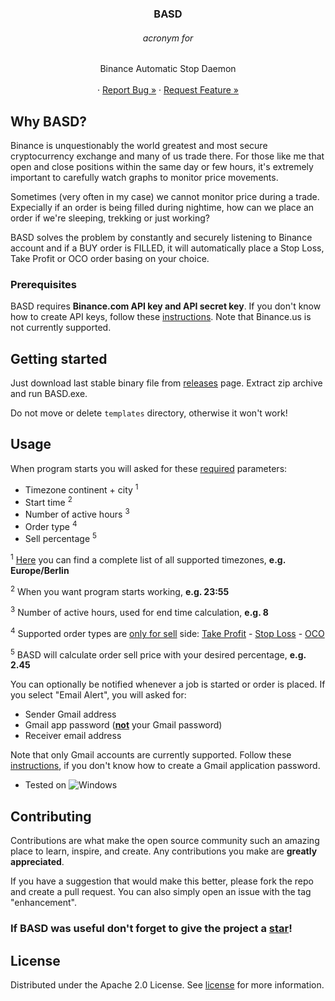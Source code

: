 <!-- PROJECT LOGO -->
<!-- 
<br />
<div align="center">
  <a href="https://github.com/escomputers/BASD">
   <img src="templates/icon.ico" alt="Logo" width="80" height="80">
  </a>
-->

<h3 align="center">BASD</h3>
 <h6 align="center">acronym for</h6>
  <p align="center">
    Binance Automatic Stop Daemon
    <br />
    <br />
    ·
    <a href="https://github.com/escomputers/BASD/issues">Report Bug »</a>
    ·
    <a href="https://github.com/escomputers/BASD/issues">Request Feature »</a>
  </p>
</div>

<!-- WHY BASD -->
## Why BASD?
Binance is unquestionably the world greatest and most secure cryptocurrency exchange and many of us trade there.
For those like me that open and close positions within the same day or few hours, it's extremely important to carefully watch graphs to monitor price movements.

Sometimes (very often in my case) we cannot monitor price during a trade.
Expecially if an order is being filled during nightime, how can we place an order if we're sleeping, trekking or just working?

BASD solves the problem by constantly and securely listening to Binance account and if a BUY order is FILLED, it will automatically place a Stop Loss, Take Profit or OCO order basing on your choice.


<!-- Prerequisites -->
### Prerequisites
BASD requires <b>Binance.com API key and API secret key</b>. If you don't know how to create API keys, follow these [instructions](https://www.binance.com/en/support/faq/how-to-create-api-360002502072). Note that Binance.us is not currently supported.

<!-- GETTING STARTED -->
## Getting started
Just download last stable binary file from [releases](https://github.com/escomputers/BASD/releases) page.
Extract zip archive and run BASD.exe.

Do not move or delete ```templates``` directory, otherwise it won't work!

<!-- USAGE -->
## Usage
When program starts you will asked for these <ins>required</ins> parameters:
* Timezone continent + city <sup>1</sup>
* Start time <sup>2</sup>
* Number of active hours <sup>3</sup>
* Order type <sup>4</sup>
* Sell percentage <sup>5</sup>

<sup>1</sup> [Here](https://en.wikipedia.org/wiki/List_of_tz_database_time_zones#List) you can find a complete list of all supported timezones, <b>e.g. Europe/Berlin</b>

<sup>2</sup> When you want program starts working, <b>e.g. 23:55</b>

<sup>3</sup> Number of active hours, used for end time calculation, <b>e.g. 8</b>

<sup>4</sup> Supported order types are <ins>only for sell</ins> side: [Take Profit](https://academy.binance.com/en/articles/what-is-a-stop-limit-order) - [Stop Loss](https://academy.binance.com/en/articles/what-is-a-stop-limit-order) - [OCO](https://academy.binance.com/en/articles/what-is-an-oco-order)

<sup>5</sup> BASD will calculate order sell price with your desired percentage, <b>e.g. 2.45</b>


You can optionally be notified whenever a job is started or order is placed. If you select "Email Alert", you will asked for:
- Sender Gmail address
- Gmail app password (<ins><b>not</b></ins> your Gmail password)
- Receiver email address

Note that only Gmail accounts are currently supported. Follow these [instructions](https://support.google.com/mail/answer/185833?hl=en), if you don't know how to create a Gmail application password.


* Tested on ![Windows][Windows]


<!-- CONTRIBUTING -->
## Contributing
Contributions are what make the open source community such an amazing place to learn, inspire, and create. Any contributions you make are **greatly appreciated**.

If you have a suggestion that would make this better, please fork the repo and create a pull request. You can also simply open an issue with the tag "enhancement".

### If BASD was useful don't forget to give the project a [star](https://github.com/escomputers/BASD/stargazers)!


<!-- LICENSE -->
## License
Distributed under the Apache 2.0 License. See [license](https://github.com/escomputers/BASD/blob/GUI/LICENSE) for more information.


<!-- MARKDOWN LINKS & IMAGES -->
<!-- https://www.markdownguide.org/basic-syntax/#reference-style-links -->
[Python]: https://img.shields.io/badge/Python-3776AB?style=for-the-badge&logo=python&logoColor=white
[Python-url]: https://www.python.org/
[HTML]: https://img.shields.io/badge/HTML-239120?style=for-the-badge&logo=html5&logoColor=white
[HTML-url]: https://html.com/
[Linux]: https://img.shields.io/badge/Linux-FCC624?style=for-the-badge&logo=linux&logoColor=black
[MacOS]: https://img.shields.io/badge/mac%20os-000000?style=for-the-badge&logo=macos&logoColor=F0F0F0
[Windows]: https://img.shields.io/badge/Windows-0078D6?style=for-the-badge&logo=windows&logoColor=white

